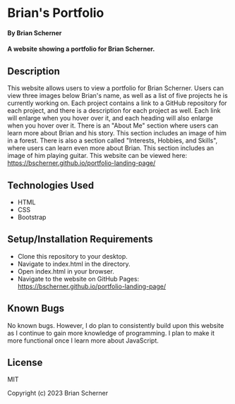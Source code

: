 # Brian's Portfolio

#### By Brian Scherner

#### A website showing a portfolio for Brian Scherner.

## Description

This website allows users to view a portfolio for Brian Scherner. Users can view three images below Brian's name, as well as a list of five projects he is currently working on. Each project contains a link to a GitHub repository for each project, and there is a description for each project as well. Each link will enlarge when you hover over it, and each heading will also enlarge when you hover over it. There is an "About Me" section where users can learn more about Brian and his story. This section includes an image of him in a forest. There is also a section called "Interests, Hobbies, and Skills", where users can learn even more about Brian. This section includes an image of him playing guitar. This website can be viewed here: https://bscherner.github.io/portfolio-landing-page/

## Technologies Used

* HTML
* CSS
* Bootstrap

## Setup/Installation Requirements

* Clone this repository to your desktop.
* Navigate to index.html in the directory.
* Open index.html in your browser.
* Navigate to the website on GitHub Pages: https://bscherner.github.io/portfolio-landing-page/

## Known Bugs

No known bugs. However, I do plan to consistently build upon this website as I continue to gain more knowledge of programming. I plan to make it more functional once I learn more about JavaScript.

## License

MIT

Copyright (c) 2023 Brian Scherner